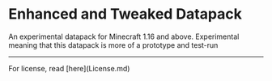 # Enhanced and Tweaked Datapack
An experimental datapack for Minecraft 1.16 and above.
Experimental meaning that this datapack is more of a prototype and test-run
<hr>
For license, read [here](License.md)
